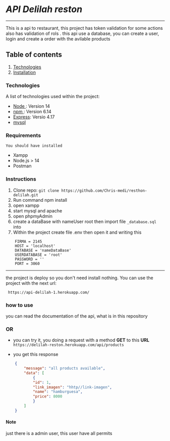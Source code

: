 # _API Delilah reston_
***
This is a api to restaurant, this project has token validation for some actions also has validation of rols . this api use a database, you can create a user, login and create a order with the avilable products 

## Table of contents
1. [Technologies](#technologies)
2. [Installation](#installation)

### Technologies
A list of technologies used within the project:
* [Node ](https://nodejs.org/es/blog/release/v14.0.0/): Version 14
* [npm ](https://www.npmjs.com/): Version 6.14
* [Express](https://expressjs.com/es/): Versio 4.17
* [mysql](https://www.mysql.com/)




### Requirements

    You should have installed
    
* Xampp
* Node.js > 14
* Postman


### Instructions

1. Clone repo: ```git clone https://github.com/Chris-medi/resthon-delilah.git```
2. Run command npm install
3. open xampp 
4. start mysql and apache
5. open phpmyAdmin
7. create a dataBase with nameUser root then import file `_database.sql` into
8. Within the project create file .env then open it and writing this 

```
    FIRMA = 2145
    HOST = 'localhost'
    DATABASE = 'nameDataBase'
    USERDATABASE = 'root'
    PASSWORD = ''
    PORT = 3060
```

***
the project is deploy so you don't need install nothing.
You can use the project with the next url:

```
 https://api-delilah-1.herokuapp.com/
```

### how to use

 you can read the documentation of the api, what is in this repository

### OR

 * you can try it, you doing a request with a method **GET** to this **URL** ```https://delilah-reston.herokuapp.com/api/products```

* you get this response 

```json
    {
        "message": "all products available",
        "data": [
            {
            "id": 1,
            "link_imagen": "hhtp//link-imagen",
            "name": "hamburguesa",
            "price": 8000
            }
        ]
    }
 ```



#### Note

just there is a admin user, this user have all permits 